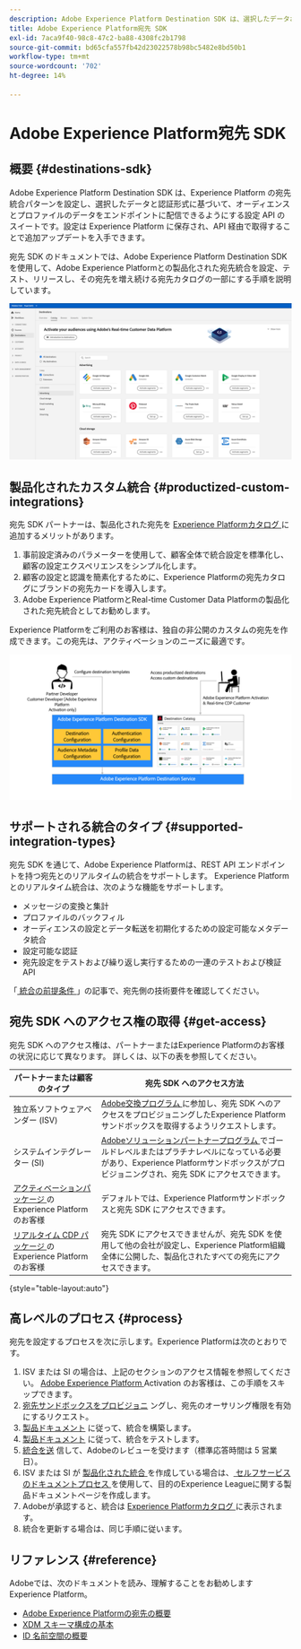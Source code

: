 ```yaml
---
description: Adobe Experience Platform Destination SDK は、選択したデータおよび認証形式に基づいて、Experience Platformがオーディエンスとプロファイルのデータをエンドポイントに配信するための宛先統合パターンを設定できる一連の設定 API です。 設定は Experience Platform に保存され、API 経由で取得することで追加アップデートを入手できます。
title: Adobe Experience Platform宛先 SDK
exl-id: 7aca9f40-98c8-47c2-ba88-4308fc2b1798
source-git-commit: bd65cfa557fb42d23022578b98bc5482e8bd50b1
workflow-type: tm+mt
source-wordcount: '702'
ht-degree: 14%

---
```


# Adobe Experience Platform宛先 SDK

## 概要 {#destinations-sdk}

Adobe Experience Platform Destination SDK は、Experience Platform の宛先統合パターンを設定し、選択したデータと認証形式に基づいて、オーディエンスとプロファイルのデータをエンドポイントに配信できるようにする設定 API のスイートです。設定は Experience Platform に保存され、API 経由で取得することで追加アップデートを入手できます。

宛先 SDK のドキュメントでは、Adobe Experience Platform Destination SDK を使用して、Adobe Experience Platformとの製品化された宛先統合を設定、テスト、リリースし、その宛先を増え続ける宛先カタログの一部にする手順を説明しています。

![宛先カタログの概要](./assets/destinations-catalog-overview.png)

## 製品化されたカスタム統合 {#productized-custom-integrations}

宛先 SDK パートナーは、製品化された宛先を [Experience Platformカタログ ](/help/destinations/catalog/overview.md) に追加するメリットがあります。
1. 事前設定済みのパラメーターを使用して、顧客全体で統合設定を標準化し、顧客の設定エクスペリエンスをシンプル化します。
2. 顧客の設定と認識を簡素化するために、Experience Platformの宛先カタログにブランドの宛先カードを導入します。
3. Adobe Experience PlatformとReal-time Customer Data Platformの製品化された宛先統合としてお勧めします。

Experience Platformをご利用のお客様は、独自の非公開のカスタムの宛先を作成できます。この宛先は、アクティベーションのニーズに最適です。

![宛先 SDK の視覚図](./assets/destination-sdk-visual.png)

<!--

## Types of destinations in Adobe Experience Platform {#types-of-destinations}

In Adobe Experience Platform, we distinguish between two destination types - *connections* and *extensions*. In the user interface, customers can choose between two types of connection destinations, Profile Export destinations and Segment Export destinations. For more details around the difference between the different destination types, read [Destination Types and Categories](https://experienceleague.adobe.com/docs/experience-platform/destinations/destination-types.html?lang=en).

![Destination types](./assets/types-of-destinations.png)

This documentation set provides you with all the necessary information to add your destination to Adobe Experience Platform, as a *connection*, either Profile Export or Segment Export. To set up an extension, visit the [Experience Platform Launch developer portal](https://developer.adobelaunch.com/extensions/).

-->

## サポートされる統合のタイプ {#supported-integration-types}

宛先 SDK を通じて、Adobe Experience Platformは、REST API エンドポイントを持つ宛先とのリアルタイムの統合をサポートします。 Experience Platformとのリアルタイム統合は、次のような機能をサポートします。
* メッセージの変換と集計
* プロファイルのバックフィル
* オーディエンスの設定とデータ転送を初期化するための設定可能なメタデータ統合
* 設定可能な認証
* 宛先設定をテストおよび繰り返し実行するための一連のテストおよび検証 API

「[ 統合の前提条件 ](./integration-prerequisites.md)」の記事で、宛先側の技術要件を確認してください。


## 宛先 SDK へのアクセス権の取得 {#get-access}

宛先 SDK へのアクセス権は、パートナーまたはExperience Platformのお客様の状況に応じて異なります。 詳しくは、以下の表を参照してください。


| パートナーまたは顧客のタイプ | 宛先 SDK へのアクセス方法 |
---------|----------|
| 独立系ソフトウェアベンダー (ISV) | [Adobe交換プログラム ](https://partners.adobe.com/exchangeprogram/experiencecloud.html) に参加し、宛先 SDK へのアクセスをプロビジョニングしたExperience Platformサンドボックスを取得するようリクエストします。 |
| システムインテグレーター (SI) | [Adobeソリューションパートナープログラム ](https://solutionpartners.adobe.com/home.html) でゴールドレベルまたはプラチナレベルになっている必要があり、Experience Platformサンドボックスがプロビジョニングされ、宛先 SDK にアクセスできます。 |
| [ アクティベーションパッケージ ](https://helpx.adobe.com/legal/product-descriptions/adobe-experience-platform0.html) のExperience Platformのお客様 | デフォルトでは、Experience Platformサンドボックスと宛先 SDK にアクセスできます。 |
| [ リアルタイム CDP パッケージ ](https://helpx.adobe.com/legal/product-descriptions/real-time-customer-data-platform.html) のExperience Platformのお客様 | 宛先 SDK にアクセスできませんが、宛先 SDK を使用して他の会社が設定し、Experience Platform組織全体に公開した、製品化されたすべての宛先にアクセスできます。 |

{style=&quot;table-layout:auto&quot;}

## 高レベルのプロセス {#process}

宛先を設定するプロセスを次に示します。Experience Platformは次のとおりです。

1. ISV または SI の場合は、上記のセクションのアクセス情報を参照してください。 [Adobe Experience Platform ](https://helpx.adobe.com/legal/product-descriptions/adobe-experience-platform0.html) Activation のお客様は、この手順をスキップできます。
2. [宛先サンドボックスをプロビジョニ](https://adobeexchangeec.zendesk.com/hc/en-us/articles/360037457812-Adobe-Experience-Platform-Sandbox-Accounts-Access-Adding-Users-and-Support) ングし、宛先のオーサリング権限を有効にするリクエスト。
3. [製品ドキュメント](./configure-destination-instructions.md) に従って、統合を構築します。
4. [製品ドキュメント](./test-destination.md) に従って、統合をテストします。
5. [統合を送](./destination-publish-api.md) 信して、Adobeのレビューを受けます（標準応答時間は 5 営業日）。
6. ISV または SI が [ 製品化された統合 ](./overview.md#productized-custom-integrations) を作成している場合は、[ セルフサービスのドキュメントプロセス ](./docs-framework/documentation-instructions.md) を使用して、目的のExperience Leagueに関する製品ドキュメントページを作成します。
7. Adobeが承認すると、統合は [Experience Platformカタログ ](/help/destinations/catalog/overview.md) に表示されます。
8. 統合を更新する場合は、同じ手順に従います。

## リファレンス {#reference}

Adobeでは、次のドキュメントを読み、理解することをお勧めしますExperience Platform。

* [Adobe Experience Platformの宛先の概要](https://experienceleague.adobe.com/docs/experience-platform/destinations/home.html?lang=en)
* [XDM スキーマ構成の基本](https://experienceleague.adobe.com/docs/experience-platform/xdm/schema/composition.html?lang=ja)
* [ID 名前空間の概要](https://experienceleague.adobe.com/docs/experience-platform/identity/namespaces.html?lang=ja)
